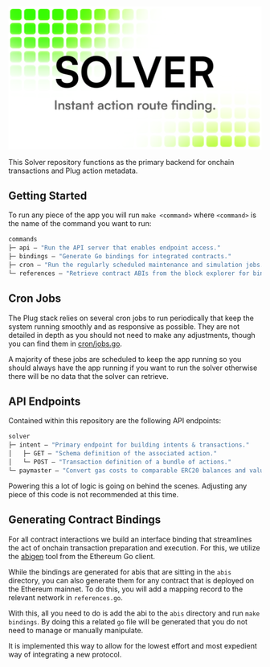 ![Plug solver banner](/plug-solver.png)

This Solver repository functions as the primary backend for onchain transactions and Plug action metadata.

## Getting Started

To run any piece of the app you will run `make <command>` where `<command>` is the name of the command you want to run:

```ml
commands
├─ api — "Run the API server that enables endpoint access."
├─ bindings — "Generate Go bindings for integrated contracts."
├─ cron — "Run the regularly scheduled maintenance and simulation jobs."
└─ references — "Retrieve contract ABIs from the block explorer for bindings."
```

## Cron Jobs

The Plug stack relies on several cron jobs to run periodically that keep the system running smoothly and as responsive as possible. They are not detailed in depth as you should not need to make any adjustments, though you can find them in [cron/jobs.go](cron/jobs.go).

A majority of these jobs are scheduled to keep the app running so you should always have the app running if you want to run the solver otherwise there will be no data that the solver can retrieve.

## API Endpoints

Contained within this repository are the following API endpoints:

```ml
solver
├─ intent — "Primary endpoint for building intents & transactions."
│   ├─ GET — "Schema definition of the associated action."
│   └─ POST — "Transaction definition of a bundle of actions."
└─ paymaster — "Convert gas costs to comparable ERC20 balances and values."
```

Powering this a lot of logic is going on behind the scenes. Adjusting any piece of this code is not recommended at this time.

## Generating Contract Bindings

For all contract interactions we build an interface binding that streamlines the act of onchain transaction preparation and execution. For this, we utilize the [abigen](https://github.com/ethereum/go-ethereum/tree/master/cmd/abigen) tool from the Ethereum Go client.

While the bindings are generated for abis that are sitting in the `abis` directory, you can also generate them for any contract that is deployed on the Ethereum mainnet. To do this, you will add a mapping record to the relevant network in `references.go`.

With this, all you need to do is add the abi to the `abis` directory and run `make bindings`. By doing this a related `go` file will be generated that you do not need to manage or manually manipulate.

It is implemented this way to allow for the lowest effort and most expedient way of integrating a new protocol.
